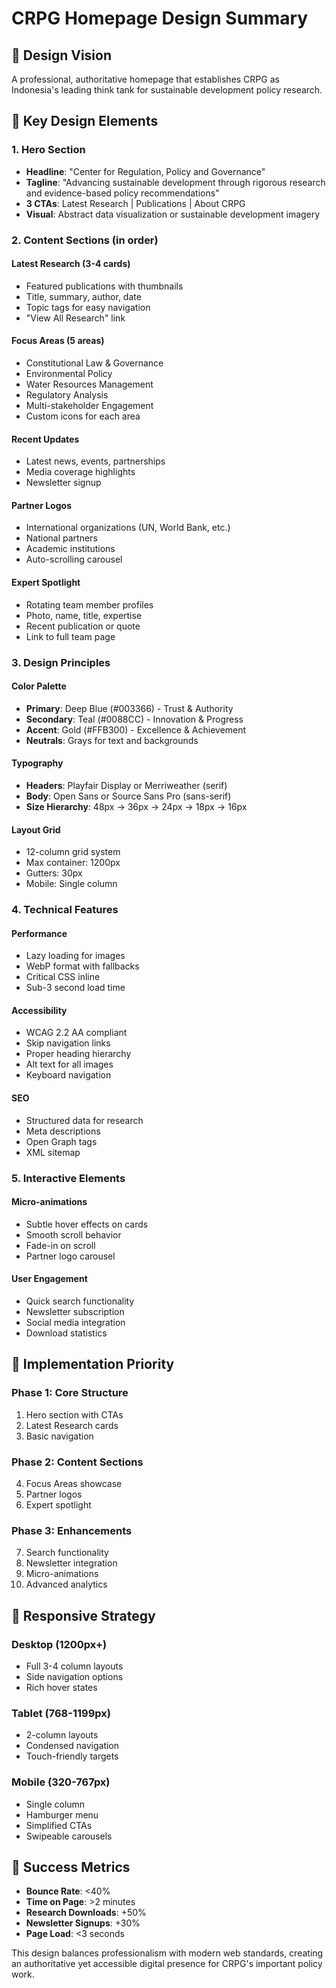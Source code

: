 # CRPG Homepage Design Summary

## 🎨 Design Vision
A professional, authoritative homepage that establishes CRPG as Indonesia's leading think tank for sustainable development policy research.

## 📐 Key Design Elements

### 1. **Hero Section**
- **Headline**: "Center for Regulation, Policy and Governance"
- **Tagline**: "Advancing sustainable development through rigorous research and evidence-based policy recommendations"
- **3 CTAs**: Latest Research | Publications | About CRPG
- **Visual**: Abstract data visualization or sustainable development imagery

### 2. **Content Sections** (in order)

#### Latest Research (3-4 cards)
- Featured publications with thumbnails
- Title, summary, author, date
- Topic tags for easy navigation
- "View All Research" link

#### Focus Areas (5 areas)
- Constitutional Law & Governance
- Environmental Policy  
- Water Resources Management
- Regulatory Analysis
- Multi-stakeholder Engagement
- Custom icons for each area

#### Recent Updates
- Latest news, events, partnerships
- Media coverage highlights
- Newsletter signup

#### Partner Logos
- International organizations (UN, World Bank, etc.)
- National partners
- Academic institutions
- Auto-scrolling carousel

#### Expert Spotlight
- Rotating team member profiles
- Photo, name, title, expertise
- Recent publication or quote
- Link to full team page

### 3. **Design Principles**

#### Color Palette
- **Primary**: Deep Blue (#003366) - Trust & Authority
- **Secondary**: Teal (#0088CC) - Innovation & Progress  
- **Accent**: Gold (#FFB300) - Excellence & Achievement
- **Neutrals**: Grays for text and backgrounds

#### Typography
- **Headers**: Playfair Display or Merriweather (serif)
- **Body**: Open Sans or Source Sans Pro (sans-serif)
- **Size Hierarchy**: 48px → 36px → 24px → 18px → 16px

#### Layout Grid
- 12-column grid system
- Max container: 1200px
- Gutters: 30px
- Mobile: Single column

### 4. **Technical Features**

#### Performance
- Lazy loading for images
- WebP format with fallbacks
- Critical CSS inline
- Sub-3 second load time

#### Accessibility
- WCAG 2.2 AA compliant
- Skip navigation links
- Proper heading hierarchy
- Alt text for all images
- Keyboard navigation

#### SEO
- Structured data for research
- Meta descriptions
- Open Graph tags
- XML sitemap

### 5. **Interactive Elements**

#### Micro-animations
- Subtle hover effects on cards
- Smooth scroll behavior
- Fade-in on scroll
- Partner logo carousel

#### User Engagement
- Quick search functionality
- Newsletter subscription
- Social media integration
- Download statistics

## 🚀 Implementation Priority

### Phase 1: Core Structure
1. Hero section with CTAs
2. Latest Research cards
3. Basic navigation

### Phase 2: Content Sections  
4. Focus Areas showcase
5. Partner logos
6. Expert spotlight

### Phase 3: Enhancements
7. Search functionality
8. Newsletter integration
9. Micro-animations
10. Advanced analytics

## 📱 Responsive Strategy

### Desktop (1200px+)
- Full 3-4 column layouts
- Side navigation options
- Rich hover states

### Tablet (768-1199px)
- 2-column layouts
- Condensed navigation
- Touch-friendly targets

### Mobile (320-767px)
- Single column
- Hamburger menu
- Simplified CTAs
- Swipeable carousels

## 🎯 Success Metrics
- **Bounce Rate**: <40%
- **Time on Page**: >2 minutes
- **Research Downloads**: +50%
- **Newsletter Signups**: +30%
- **Page Load**: <3 seconds

This design balances professionalism with modern web standards, creating an authoritative yet accessible digital presence for CRPG's important policy work.